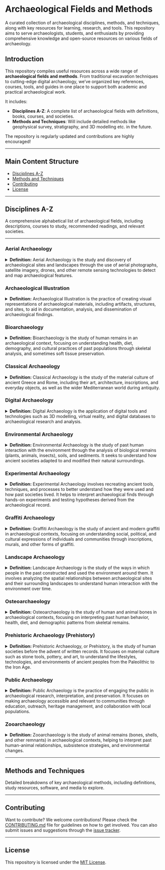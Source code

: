 # Archaeological Fields and Methods

A curated collection of archaeological disciplines, methods, and techniques, along with key resources for learning, research, and tools. This repository aims to serve archaeologists, students, and enthusiasts by providing comprehensive knowledge and open-source resources on various fields of archaeology.


## Introduction

This repository compiles useful resources across a wide range of **archaeological fields and methods**. From traditional excavation techniques to cutting-edge digital archaeology, we’ve organized key references, courses, tools, and guides in one place to support both academic and practical archaeological work.

It includes:

- **Disciplines A-Z**: A complete list of archaeological fields with definitions, books, courses, and societies.
- **Methods and Techniques**: Will include detailed methods like geophysical survey, stratigraphy, and 3D modelling etc. in the future.

The repository is regularly updated and contributions are highly encouraged!

---

## Main Content Structure

- [Disciplines A-Z](#disciplines-a-z)
- [Methods and Techniques](#methods-and-techniques)
- [Contributing](#contributing)
- [License](#license)

---

## Disciplines A-Z

A comprehensive alphabetical list of archaeological fields, including descriptions, courses to study, recommended readings, and relevant societies.

---

### Aerial Archaeology

<details>
<summary><strong>Definition:</strong> Aerial Archaeology is the study and discovery of archaeological sites and landscapes through the use of aerial photographs, satellite imagery, drones, and other remote sensing technologies to detect and map archaeological features.</summary>

#### Courses/Study Programs

- [University of Oxford - MSc in Applied Landscape Archaeology](https://www.ox.ac.uk/admissions/graduate/courses/msc-applied-landscape-archaeology) (Oxford, UK - Europe): A specialized course focused on landscape archaeology, incorporating aerial and satellite-based surveying techniques for archaeological research.
- [Aberystwyth University - MSc in Remote Sensing and GIS](https://courses.aber.ac.uk/postgraduate/gis-remote-sensing-masters/) (Aberystwyth, Wales - Europe): A program focusing on the application of remote sensing and GIS techniques, relevant to archaeology and cultural heritage studies.

#### Research Companies and Institutes

- **[Ludwig Boltzmann Institute for Archaeological Prospection and Virtual Archaeology](http://archpro.lbg.ac.at/)** (Vienna, Austria - Europe): A former leader in developing and applying non-invasive methods, including aerial and geophysical prospection technologies, in archaeology. The insitute was discontinued in March 2024.
- **[Historic England - Airborne and Remote Sensing](https://historicengland.org.uk/research/methods/airborne-remote-sensing/)** (UK): Specializes in aerial photography, LiDAR, and other remote sensing technologies for heritage research and conservation.
- **[Aerial Archaeology Research Group (AARG)](https://aargonline.com/wp/)** (International): A global group dedicated to the study and promotion of aerial archaeology and the interpretation of aerial imagery.

#### Key Books/Articles

- **Air Photo Interpretation for Archaeologists** by David R. Wilson (1982): A comprehensive introduction to aerial photography and its role in archaeological surveys.
- **Seeing Beneath the Soil: Prospecting Methods in Archaeology** by Oliver Anthony Clark (1997): Explores the integration of aerial photography with geophysical methods to detect archaeological sites.
- **Remote Sensing in Archaeology** edited by James Wiseman and Farouk El-Baz (2007): A collection of essays on the application of remote sensing technologies in archaeological exploration.

#### Journals/Journal Series

- **[AARGnews](https://aargonline.com/wp/aarg-news/)**: The bi-annual newsletter of the Aerial Archaeology Research Group, providing updates, research articles, and discussions related to aerial archaeology.
- **[Journal of Archaeological Science](https://www.sciencedirect.com/journal/journal-of-archaeological-science)**: Publishes research on the application of scientific techniques, including remote sensing, in archaeology.
- **[International Journal of Remote Sensing](https://www.tandfonline.com/loi/tres20)**: Features research on remote sensing techniques, including their application to archaeology.

#### Relevant Podcasts/Videos/Newsletters/Blogs

- **[Aerial Archaeology Research Group - YouTube Channel](https://www.youtube.com/@aerialarchaeology)**: Features videos and lectures on aerial archaeology practices and discoveries.
- **[Archaeology Podcast Network](https://www.archaeologypodcastnetwork.com/)**: Offers podcasts discussing various topics in archaeology, including episodes on aerial archaeology.
- **[ArcheoTech Podcast - Integrating Aerial and Underwater Data for Archaeology - Ep 103](https://www.archaeologypodcastnetwork.com/archaeotech/tag/aerial)**: This episode discusses the Chapter 14 in “3D Recording and Interpretation for Maritime Archaeology” in the book “Integrating Aerial and Underwater Data for Archaeology: Digital Maritime Landscapes in 3D” (Springer 2019).
- **[ArchaeoCafe Podcast - Episode 2-16 - Drone Archaeology](https://archaeocafe.kvasirpublishing.com/archaeocafe-podcast-ep-216-okeefe/)**: An interview with Katelyn O'Keefe about the use of drones for doing aerial surveys in archaeology and for looking at landscape change over time.
- **[AARGnews](https://aargonline.com/wp/aarg-news/)**: The official newsletter of the Aerial Archaeology Research Group, providing updates on new discoveries, tools, and techniques.

#### Conferences

- **[Aerial Archaeology Research Group (AARG) Annual Conference](https://aargonline.com/wp/)** (International): A yearly event that brings together professionals and enthusiasts to discuss the latest advances and discoveries in aerial archaeology.
- **[Computer Applications and Quantitative Methods in Archaeology (CAA) Conference](https://www.caaconference.org/)** (International): A conference that regularly covers aerial and remote sensing technologies in archaeology.

#### Societies/Online Groups/Forums

- **[Aerial Archaeology Research Group (AARG)](https://aargonline.com/wp/)** (International): A global society promoting aerial archaeology and its methodologies.
- **[Historic England - Airborne and Remote Sensing](https://historicengland.org.uk/research/methods/airborne-remote-sensing/)** (UK): Provides resources and forums for discussion and research into aerial archaeology and remote sensing.

</details>

### Archaeological Illustration

<details>
<summary><strong>Definition:</strong> Archaeological Illustration is the practice of creating visual representations of archaeological materials, including artifacts, structures, and sites, to aid in documentation, analysis, and dissemination of archaeological findings.</summary>

#### Courses/Study Programs

- [University of Edinburgh - Archaeological Illustration (PGHC11060)](https://www.drps.ed.ac.uk/22-23/dpt/cxpghc11060.htm) (Edinburgh, Scotland - Europe): A course offering practical skills in drawing and digital illustration techniques for archaeological documentation.
- [Columbia University - Sci&Art in Archaeological Illustration (GU4481)](https://anthropology.columbia.edu/content/sciart-archaeological-illustration) (New York, USA - North America): A course exploring the intersections of scientific illustration and archaeology, emphasizing the role of visual representation in archaeological research.

#### Research Companies and Institutes

- **[Mark Hoyle - Archaeological Illustration](https://markhoyle.com/)** (UK): Provides professional archaeological illustration services with over 20 years of experience in the field.
- **[Das Kreativnetzwerk für Visualisierung - Archäologische Illustrationen](https://www.archaeologische-illustrationen.de/)** (Germany): Specializes in detailed reconstructions, 3D animations, explanatory videos, and infographics to convey archaeological concepts to a broad audience.
- **[Oxford Archaeology – Illustration and Graphics](https://www.oxfordarchaeology.com/blog/illustration-and-graphics)** (UK): Provides comprehensive archaeological illustration services, including artifact drawings, site plans, and reconstructions, utilizing both traditional and digital techniques.
- **[Archaëa – Illustration Studio](https://archaëa.com/)** (Italy): An illustration studio based in South Tyrol, focusing on archaeological illustrations across various domains.
- **[Jona Schlegel – Archaeological Illustration and Communication](https://jonaschlegel.com/)** (Austria): Specializes in scientific communication, web design, and illustration, creating engaging content that makes science accessible and inclusive.

#### Key Books/Articles

- **Archaeological Illustration (Cambridge Manuals in Archaeology)** by Lesley Adkins and Roy Adkins (1989): A comprehensive guide covering the history, techniques, and applications of illustration in archaeology.
- **[Approaches to Archaeological Illustration: A Handbook](https://woolmerforest.org.uk/E-Library/A/Approaches%20to%20Archaeological%20Illustration%20%20Handbook.pdf)** by Mélanie Steiner (2005): Provides insights into various methods and challenges in archaeological illustration, serving as a valuable resource for students and professionals.
- **[Archaeological Illustration and Publication](https://www.researchgate.net/publication/343248821_Archaeological_Illustration_and_Publication)** chapter **The Archaeologist's Laboratory** in by E. B. Banning (2020): Discusses the role of illustrations in archaeological publications and the conventions used in artifact depiction.

#### Journals/Journal Series

- **[Advances in Archaeological Practice](https://www.cambridge.org/core/journals/advances-in-archaeological-practice)**: Features articles on innovative methods in archaeology, including the use of artificial intelligence in archaeological illustration.
- **[Journal of Archaeological Science](https://www.sciencedirect.com/journal/journal-of-archaeological-science)**: Publishes research on scientific techniques in archaeology, encompassing studies on illustration and visualization methods.

#### Relevant Podcasts/Videos/Newsletters/Blogs

- **[Illustrating Ancient History - University of Cambridge](https://www.museums.cam.ac.uk/story/illustrating-ancient-history/)**: A blog post discussing the role of illustration in understanding and interpreting ancient history.
- **[Archaeo-Logic: Archaeological Illustration](https://www.archaeologic.org/archaeological-illustration)**: A blog exploring the importance of illustration in the archaeological process, including techniques and tools used by professionals.

#### Conferences

- **[Computer Applications and Quantitative Methods in Archaeology (CAA) Conference](https://www.caaconference.org/)** (International): A conference that regularly includes sessions on archaeological illustration and visualization techniques.


#### Societies/Online Groups/Forums

- 

</details>

### Bioarchaeology

<details>
<summary><strong>Definition:</strong> Bioarchaeology is the study of human remains in an archaeological context, focusing on understanding health, diet, demography, and cultural practices of past populations through skeletal analysis, and sometimes soft tissue preservation.</summary>

**Related discipline**: [Osteoarchaeology](#osteaoarchaeology), which focuses specifically on the study of bones in archaeological contexts.

#### Courses/Study Programs

- [University of York - BSc in Bioarchaeology](https://www.york.ac.uk/study/undergraduate/courses/bsc-bioarchaeology/) (York, UK - Europe): An undergraduate program covering bioarchaeology, osteology, and human biology.
- [Durham University - MSc in Bioarchaeology](https://www.durham.ac.uk/study/courses/bioarchaeology-f4kb09/) (Durham, UK - Europe): Provides interdisciplinary training in human bioarchaeology and palaeodiet.
- [University of Sheffield - MSc in Bioarchaeology](https://www.sheffield.ac.uk/biosciences/research/areas/bioarchaeology) (Sheffield, UK - Europe): A course with a focus on bioarchaeological research.
- [Bournemouth University - MSc in Bioarchaeology](https://www.bournemouth.ac.uk/study/courses/msc-bioarchaeology) (Bournemouth, UK - Europe): Focuses on the study of human remains and environmental contexts in archaeology.
- [University of Aberdeen - MSc in Bioarchaeological Science](https://www.abdn.ac.uk/study/postgraduate-taught/degree-programmes/1220/bioarchaeological-science/) (Aberdeen, UK - Europe): Combines archaeology, human biology, and chemistry for interdisciplinary research.
- [Leiden University - MSc in Bioarchaeology](https://www.universiteitleiden.nl/en/archaeology/archaeological-sciences/bioarchaeology) (Leiden, Netherlands - Europe): This program covers bioarchaeology in-depth, exploring human remains and archaeological sciences.
- [University of Wollongong - Bioarchaeology Research Theme](https://www.uow.edu.au/science-medicine-health/research/centre-for-archaeological-science/research-themes/bioarchaeology/) (Wollongong, Australia - Oceania): Focuses on research into ancient health, diet, and demography.
- [The University of Manchester - Bioarchaeology Research](http://www.ical.manchester.ac.uk/research/bioarchaeology/) (Manchester, UK - Europe): Research-focused bioarchaeology program.
- [Australian National University - Bioarchaeology Specialisation](https://programsandcourses.anu.edu.au/specialisation/bafa-spec) (Canberra, Australia - Oceania): Focus on bioarchaeology and its interdisciplinary applications.
- [Arizona State University - Center for Bioarchaeological Research](https://shesc.asu.edu/centers/bioarchaeological-research) (Arizona, USA - North America): A leading research institution focused on human remains and bioarchaeological methodologies.
- [University of Exeter - MSc in Zooarchaeology](https://www.exeter.ac.uk/study/postgraduate/courses/archaeology/zooarchaeology/) (Exeter, UK - Europe): A course blending bioarchaeology and zooarchaeology.
- [Trent University - Bioarchaeology Program](https://www.trentu.ca/futurestudents/program/archaeology/bioarchaeology) (Ontario, Canada - North America): Offers a focused program on bioarchaeology.

#### Research Companies and Institutes

- **[Max Planck Institute for Evolutionary Anthropology](https://www.eva.mpg.de/)** (Leipzig, Germany - Europe): Leading research on human evolution and bioarchaeology.
- **[Leverhulme Centre for Human Evolutionary Studies (LCHES)](https://www.human-evol.cam.ac.uk/)** (Cambridge, UK - Europe): Focuses on human evolutionary biology, bioarchaeology, and ancient DNA.
- **[Center for Bioarchaeological Research](https://shesc.asu.edu/centers/bioarchaeological-research)** (Arizona State University, USA - North America): A center dedicated to bioarchaeological studies in human remains and culture.

#### Key Books/Articles

- **Human Remains in Archaeology** by Charlotte Roberts: A detailed introduction to bioarchaeology and the analysis of human remains.
- **The Bioarchaeology of Metabolic Bone Disease** by Megan Brickley: Provides insights into metabolic diseases and their effect on bones in archaeological contexts.
- **Bioarchaeology: Interpreting Behavior from the Human Skeleton** by Clark Spencer Larsen: A foundational text in bioarchaeology linking human behavior and skeletal remains.
- **Bioarchaeology Overview** from [ScienceDirect](https://www.sciencedirect.com/topics/earth-and-planetary-sciences/bioarchaeology): An excellent introduction to the field of bioarchaeology.

#### Journals/Journal Series

- **[Bioarchaeology International](https://journals.upress.ufl.edu/bioarchaeology)**: A peer-reviewed journal focusing on bioarchaeological research.
- **[Journal of Bioarchaeological Research](https://mattioli1885journals.com/index.php/JBR)**: Covers a range of bioarchaeological research globally.
- **[Bioarchaeology International](https://journals.upress.ufl.edu/bioarchaeology)**: Provides cutting-edge research and studies in bioarchaeology.

#### Relevant Podcasts/Videos/Newsletters/Blogs

- **[That Anthro Podcast - Bioarchaeology episode on Spotify]([https://www.thatanthropodcast.com/](https://podcasters.spotify.com/pod/show/gabby-campbell1/episodes/Bioarchaeology-Addressing-the-Past-episode-1-of-3-e2fcuu8))**: Discusses bioarchaeology in relation to ancient diet and human remains.
- **[PLOS Biologue](https://blogs.plos.org/biologue/)**: Features news, articles, and breakthroughs in bioarchaeological research.
- **[Forbes Article: "You're a Bioarchaeologist? What Is That?"](https://www.forbes.com/sites/kristinakillgrove/2015/05/01/youre-a-bioarchaeologist-what-is-that/)**: Discusses the field of bioarchaeology and its significance.

#### Conferences

- **[British Association for Biological Anthropology and Osteoarchaeology (BABAO) Annual Conference](https://www.babao.org.uk/)** (UK & International): A yearly conference focusing on biological anthropology and osteoarchaeology.
- **[American Association of Physical Anthropologists (AAPA) Annual Meeting](https://physanth.org/)** (USA & International): Covers a range of bioarchaeological and biological anthropology topics.

#### Societies/Online Groups/Forums

- **[British Association for Biological Anthropology and Osteoarchaeology (BABAO)](https://www.babao.org.uk/)** (UK): The primary organisation for bioarchaeologists in the UK.
- **[American Association of Biological Anthropologists (AAPA)](https://bioanth.org/)** (USA): A global organisation promoting biological and bioarchaeological research.
- **[Facebook: Bioarchaeology Network](https://www.facebook.com/groups/bioarchaeology/)**: A group for students and researchers to share news, findings, and discuss bioarchaeology.
- **[Reddit: r/Bioarchaeology](https://www.reddit.com/r/bioarchaeology/)**: A community discussing bioarchaeological research and topics.
</details>

### Classical Archaeology

<details>
<summary><strong>Definition:</strong> Classical Archaeology is the study of the material culture of ancient Greece and Rome, including their art, architecture, inscriptions, and everyday objects, as well as the wider Mediterranean world during antiquity.</summary>

**Related disciplines**: [Art History](#art-history), which studies ancient Greek and Roman art and architecture; [Epigraphy](#epigraphy), which focuses on ancient inscriptions and texts.

#### Courses/Study Programs

- [University of Oxford - MSt/MPhil in Classical Archaeology](https://www.ox.ac.uk/admissions/graduate/courses/mst-classical-archaeology) (Oxford, UK - Europe): Offers specialized training in the material culture of the ancient Greek and Roman world.
- [University of Vienna - BA in Classical Archaeology](https://studieren.univie.ac.at/en/degree-programmes/bachelor-programmes/classical-archaeology/) (Vienna, Austria - Europe): Provides foundational knowledge in the study of the material culture of the Mediterranean region in antiquity.
- [Heidelberg University - MA in Classical Archaeology](https://www.uni-heidelberg.de/en/study/all-subjects/classical-archaeology/classical-archaeology-master) (Heidelberg, Germany - Europe): Offers comprehensive training in archaeological methods and material culture of ancient civilizations.
- [Uppsala University - Master's Programme in Classical Archaeology and Ancient History](https://www.uu.se/en/study/programme/masters-programme-classical-archaeology-and-ancient-history) (Uppsala, Sweden - Europe): Provides a broad education in the history, archaeology, art, religion, and philosophy of the ancient world.
- [Freie Universität Berlin - MA in Classical Archaeology](https://www.fu-berlin.de/en/studium/studienangebot/master/klass_archaeologie/index.html) (Berlin, Germany - Europe): Focuses on sites, artwork, and objects from Greek and Roman cultures, emphasizing academic working methods and analytical skills.
- [University of Tübingen - BA in Classical Archaeology](https://uni-tuebingen.de/studium/studienangebot/verzeichnis-der-studiengaenge/detail/course/klassische-archaeologie-bachelor/) (Tübingen, Germany - Europe): Offers an overview of Greek and Roman archaeology, including practical skills in excavation and analysis.
- [University of Cambridge - MPhil in Archaeology (Classical Archaeology)](https://www.arch.cam.ac.uk/study/prospective-graduates/mphil-archaeology) (Cambridge, UK - Europe): Provides students with a deeper understanding of the archaeology and material culture of the ancient world.
- [University of Cologne - MA in Classical Archaeology](https://archaeologie.phil-fak.uni-koeln.de/en/studium/master/ma-klassische-archaeologie) (Cologne, Germany - Europe): Focuses on archaeological research and the material culture of the Mediterranean region from the Bronze Age to Late Antiquity.
- [Ludwig Maximilian University of Munich (LMU) - BA in Classical Archaeology](https://www.en.uni-muenchen.de/students/degree/bachelor/classical_arch/index.html) (Munich, Germany - Europe): Offers foundational courses in the archaeology of the classical world, with opportunities for hands-on fieldwork.

#### Research Companies and Institutes

- **[British School at Athens](https://www.bsa.ac.uk/)** (Athens, Greece - Europe): Conducts research and fieldwork focused on classical sites in Greece.
- **[American School of Classical Studies at Athens (ASCSA)](https://www.ascsa.edu.gr/)** (Athens, Greece - Europe): A leading institute for research and excavation in Greek classical archaeology.
- **[German Archaeological Institute (DAI) - Athens and Rome Departments](https://www.dainst.org/)** (Athens, Greece & Rome, Italy - Europe): Focuses on excavation and research on key classical sites in the Mediterranean region.

#### Key Books/Articles

- **The Archaeology of Greece** by William R. Biers: A comprehensive introduction to the archaeology of ancient Greece, covering major sites and discoveries.
- **Roman Art and Archaeology** by Mark D. Fullerton: A detailed exploration of Roman art, architecture, and material culture.
- **Classical Archaeology** edited by Susan E. Alcock and Robin Osborne: A collection of essays discussing key themes and approaches in the study of Greek and Roman archaeology.

#### Journals/Journal Series

- **[American Journal of Archaeology](https://www.ajaonline.org/)**: One of the leading journals in classical archaeology, publishing research on the material culture of the ancient Mediterranean.
- **[Journal of Roman Archaeology](https://journalofromanarchaeology.com/)**: Publishes research on Roman archaeology, including architecture, inscriptions, and urbanism.
- **[Hesperia](https://www.ascsa.edu.gr/publications/hesperia)**: The journal of the American School of Classical Studies at Athens, focusing on classical archaeology and related fields.

#### Relevant Podcasts/Videos/Newsletters/Blogs

- 

#### Conferences

- **[Archaeological Institute of America (AIA) Annual Meeting](https://www.archaeological.org/programs/professionals/annual-meeting/)** (USA & International): Includes sessions on classical archaeology and the latest discoveries from the ancient Mediterranean.
- **[European Association of Archaeologists (EAA) Annual Meeting](https://www.e-a-a.org/)** (International): Features sessions on Mediterranean archaeology, including classical Greek and Roman studies.

#### Societies/Online Groups/Forums

- **[The Classical Association](https://classicalassociation.org/conference/)** (UK & International): A society promoting the study of ancient Greece and Rome, including classical archaeology.
- **[American Society of Classical Studies (ASCS)](https://www.ascsa.edu.gr/)** (USA & Greece): An organization that promotes the study and research of classical Greek and Roman archaeology.

</details>

### Digital Archaeology
<details>
<summary><strong>Definition:</strong> Digital Archaeology is the application of digital tools and technologies such as 3D modelling, virtual reality, and digital databases to archaeological research and analysis.</summary>

#### Courses/Study Programs

- [Leiden University - MSc in Digital Archaeology](https://www.universiteitleiden.nl/en/archaeology/archaeological-sciences/digital-archaeology) (Leiden, Netherlands - Europe): A master’s program focusing on the use of digital tools in archaeological research and heritage.
- [University College London (UCL) - MSc in Digital Humanities and Archaeology](https://www.ucl.ac.uk/prospective-students/graduate/taught-degrees/digital-humanities-msc) (London, UK - Europe): A program that blends archaeology with digital humanities to study and manage cultural heritage digitally.
- [University of York - MSc in Archaeological Information Systems](https://www.york.ac.uk/archaeology/postgraduate-study/taught-postgrads/msc-digital-heritage/) (York, UK - Europe): Focuses on managing and processing archaeological data with digital tools.
- [University of Leicester - MSc in Archaeological Geomatics](https://le.ac.uk/courses/archaeological-geography-and-gis-msc) (Leicester, UK - Europe): Combines archaeology with geomatics and GIS technology to study archaeological landscapes.

#### Research Companies and Institutes

- **[Ludwig Boltzmann Institute for Archaeological Prospection and Virtual Archaeology](http://archpro.lbg.ac.at/)** (Vienna, Austria - Europe): Specializes in digital archaeological prospection and virtual reconstruction techniques. The insitute was discontinued in March 2024.
- **[Centre for Digital Heritage](https://www.york.ac.uk/digital-heritage/)** (York, UK - Europe): Focuses on the use of digital methods to document and analyze archaeological sites and cultural heritage.
- **[CyArk](https://www.cyark.org/)** (International): A non-profit organization that digitally preserves archaeological and cultural heritage sites using 3D modelling and laser scanning.

#### Key Books/Articles

- **Virtual Archaeology** by Maurizio Forte: A foundational text discussing the role of digital tools in reconstructing and interpreting archaeological sites.
- **3D Digital Archaeology** by Nicoló Dell’Unto: Focuses on the use of 3D tools for documenting and analyzing archaeological contexts.
- **Digital Archaeology: Bridging Method and Theory** edited by Thomas L. Evans and Patrick Daly: A collection of essays exploring how digital technologies can transform archaeological methodologies and theories.

#### Journals/Journal Series

- **[Journal of Computer Applications in Archaeology](https://journal.caa-international.org/)**: A peer-reviewed journal dedicated to publishing research on computer applications in archaeology.
- **[Digital Applications in Archaeology and Cultural Heritage](https://www.journals.elsevier.com/digital-applications-in-archaeology-and-cultural-heritage)**: Covers topics related to digital technologies and their use in the cultural heritage sector.
- **[Journal of Archaeological Prospection](https://onlinelibrary.wiley.com/journal/10990763)**: Focuses on the application of digital prospection technologies in archaeology, including remote sensing, 3D scanning, and GIS.

#### Relevant Podcasts/Videos/Newsletters/Blogs

- **[Podcast: Digital History & Digital Archaeology with Shawn Graham](https://open.spotify.com/show/5SqRibg3ZzOQIjwy3h4KLv)**: A series of background information on Shawn Grahams course work.
- **[ArchaeoTech Podcast: Ep 165 - Why Digital Archaeology? A Case Study](https://podcasts.apple.com/mk/podcast/why-digital-archaeology-a-case-study-ep-165/id946807608?i=1000538552378)**: An episode on digital technologies to augment traditional field archaeology.
- **[YouTube: CyArk](https://www.youtube.com/user/CyArk)**: Features videos showcasing digital preservation projects and 3D reconstructions of heritage sites.
- **[Introspective Digital Archaeology Blog]([https://journal.caa-international.org/](https://introspectivedigitalarchaeology.com/))**: Provides articles on understanding the computational turn in archaeology.

#### Conferences

- **[Computer Applications and Quantitative Methods in Archaeology (CAA) Annual Conference](https://www.caaconference.org/)** (International): A yearly conference focusing on the application of digital tools and computational methods in archaeology.
- **Digital Heritage International Congress** (International): A global conference that brings together professionals from the digital heritage field, including digital archaeology experts.
- **[European Association of Archaeologists (EAA) Annual Meeting](https://www.e-a-a.org/)** (International): Includes sessions on digital archaeology and the latest technological innovations.

#### Societies/Online Groups/Forums

- **[Computer Applications and Quantitative Methods in Archaeology (CAA)](https://www.caaconference.org/)** (International): An international organization promoting the use of digital technologies in archaeology.
- **[CyArk - Digital Preservation Forum](https://www.cyark.org/)** (International): A community dedicated to the digital preservation of archaeological sites and cultural heritage through 3D documentation.

</details>

### Environmental Archaeology

<details>
<summary><strong>Definition:</strong> Environmental Archaeology is the study of past human interaction with the environment through the analysis of biological remains (plants, animals, insects), soils, and sediments. It seeks to understand how ancient societies adapted to and modified their natural surroundings.</summary>

**Related disciplines**: [Palaeoecology](https://www.nature.com/subjects/palaeoecology#:~:text=Palaeoecology%20is%20the%20study%20of,between%20species%20and%20their%20environment.), which studies ancient ecosystems and climate change through environmental proxies.

#### Courses/Study Programs

- [University of York - MSc in Environmental Archaeology](https://www.york.ac.uk/study/postgraduate-taught/courses/msc-environmental-archaeology/) (York, UK - Europe): A master’s program focusing on the study of environmental data, including plant and animal remains, in archaeological contexts.
- [University College London (UCL) - MSc in Environmental Archaeology](https://www.ucl.ac.uk/prospective-students/graduate/taught-degrees/environmental-archaeology-msc) (London, UK - Europe): Offers an interdisciplinary approach to studying the relationship between humans and their environments.
- [Durham University - MSc in Environmental Archaeology](https://www.dur.ac.uk/archaeology/postgraduate/environmental/) (Durham, UK - Europe): Offers a program that integrates environmental data into broader archaeological interpretations.
- [Australian Naional University - Specialisation: Environmental Archaeology and Climate Change](https://programsandcourses.anu.edu.au/specialisation/eacc-spec)
- [Umea University - MSc in Environmental Archaeology](https://www.umu.se/en/education/master/masters-programme-in-environmental-archaeology/) 


#### Research Companies and Institutes

- **[The York Environmental Archaeology Unit](https://archaeologydataservice.ac.uk/archives/view/EAU/)** (York, UK - Europe): A leading research institute dedicated to the study of environmental archaeology.

#### Key Books/Articles

- **Environmental Archaeology: Principles and Practice** by Dena F. Dincauze (2000): A foundational text that covers the principles and methods of environmental archaeology.
- **Land and Archaeology: Histories of Human Environment in the British Isles** by John G. Evans (1999): Examines how environmental data can inform our understanding of past human societies and their landscapes in the British Isles.
- **[The Archaeology of Human-Environment Interactions: Strategies for Investigating Anthropogenic Landscapes, Dynamic Environments, and Climate Change in the Human Past](https://www.routledge.com/The-Archaeology-of-Human-Environment-Interactions-Strategies-for-Investigating-Anthropogenic-Landscapes-Dynamic-Environments-and-Climate-Cha/Contreras/p/book/9780367872687)** by Daniel Contreras (2017): Discusses the relationship between humans and the environment, with case studies from across the world.

#### Journals/Journal Series

- **[Environmental Archaeology: The Journal of Human Palaeoecology](https://www.tandfonline.com/loi/yenv20)**: A peer-reviewed journal focusing on human-environment interactions in the past.
- **[Quaternary International](https://www.journals.elsevier.com/quaternary-international)**: Publishes research on environmental and archaeological studies from the Quaternary period.
- **[Journal of Archaeological Science](https://www.journals.elsevier.com/journal-of-archaeological-science)**: Frequently includes studies on environmental archaeology and its related fields.

#### Relevant Podcasts/Videos/Newsletters/Blogs

- **[Podcast: Association for Environmental Archaeology](https://soundcloud.com/envarch)**: Features interviews and discussions on environmental archaeology topics from Dung Beaatle to Broiler Chicken.
- **[That Anthro Podcast - Episode:Zooarchaeology and Environmental Archaeology with Dr. Sarah McClure](https://podcasters.spotify.com/pod/show/gabby-campbell1/episodes/Zooarchaeology-and-Environmental-Archaeology-with-Dr--Sarah-McClure-elm47d)**: Features Dr. Sarah McClure as a guest on ThatAnthroPodcast
- **[Blog: The Environmental Archaeology Blog](https://www.environmentalarchaeology.org/)**: Features articles and discussions on the latest trends and discoveries in environmental archaeology.

#### Conferences

- **[Association for Environmental Archaeology (AEA) Annual Conference](https://www.envarch.net/)** (International): A yearly event that gathers environmental archaeologists to discuss the latest research and developments in the field.
- **[European Association of Archaeologists (EAA) Annual Meeting](https://www.e-a-a.org/)** (International): Includes sessions on environmental archaeology and its applications in understanding ancient societies.
- **[Society for American Archaeology (SAA) Annual Meeting](https://www.saa.org/annual-meeting)** (USA & International): Features discussions on environmental archaeology and human-environment interactions.

#### Societies/Online Groups/Forums

- **[Association for Environmental Archaeology (AEA)](https://www.envarch.net/)** (International): A global society dedicated to promoting the study of environmental archaeology.

</details>

### Experimental Archaeology

<details>
<summary><strong>Definition:</strong> Experimental Archaeology involves recreating ancient tools, techniques, and processes to better understand how they were used and how past societies lived. It helps to interpret archaeological finds through hands-on experiments and testing hypotheses derived from the archaeological record.</summary>

**Related disciplines**: [Ethnoarchaeology](#ethnoarchaeology), which studies living cultures to draw parallels with archaeological data; [Prehistoric Archaeology](#prehistoric-archaeology), which often involves reconstructing ancient technologies and subsistence strategies.

#### Courses/Study Programs

- [University of York - MA Material Culture and Experimental Archaeology](https://www.york.ac.uk/study/postgraduate-taught/courses/ma-material-culture-experimental-archaeology/) (York, UK - Europe): Offers a comprehensive program focusing on recreating ancient tools and technologies.
- [University of Exeter - MSc Experimental Archaeology](https://www.exeter.ac.uk/study/postgraduate/courses/archaeology/experimentma/) (Exeter, UK - Europe): Offers a comprehensive program focusing on recreating ancient tools and technologies.
- [University College Dublin - MSc in Experimental Archaeology & Material Culture](https://hub.ucd.ie/usis/!W_HU_MENU.P_PUBLISH?p_tag=COURSE&MAJR=W349) (Dublin, Ireland): The MSc in Experimental Archaeology and Material Culture will provide a comprehensive course of university learning and experience in experimental archaeology and material culture analysis. 


#### Research Companies and Institutes

- **[EXARC](https://exarc.net/)** (International): A global organization promoting experimental archaeology and open-air museums.
- **[Butser Ancient Farm](https://www.butserancientfarm.co.uk/)** (Hampshire, UK - Europe): Conducts experiments in reconstructing Iron Age and Roman-era buildings and technologies with an open museum.
- **[UCD Schhool of Archaeology - UCD Centre for Experimental Archaeology and Material Culture](https://www.ucd.ie/archaeology/ceamc/)** (Dublin, Ireland): This centre is one of the only specifically designed and dedicated, on-campus university facilities in the world for experimental archaeology and material culture studies.

#### Key Books/Articles

- **[Experimental Archaeology: Making, Understanding, Story-telling](https://www.archaeopress.com/Archaeopress/DMS/68B05C564BD049E295A753BD734B2338/9781789693195-sample.pdf)** by Penny Cunningham (2008): Focuses on how experimental archaeology contributes to our understanding of ancient societies through practical recreation.
- **Reconstructing Ancient Linen Body Armor: Unraveling the Linothorax Mystery** by Alicia Aldrete, Scott M. Bartell, Gregory S. Aldrete (2013): An experimental approach to recreating ancient Greek body armor.

#### Journals/Journal Series

- **[EXARC Journal](https://exarc.net/journal)**: A peer-reviewed journal focusing on experimental archaeology, open-air museums, and the reconstruction of ancient technologies.
- **[Journal of Archaeological Method and Theory](https://www.springer.com/journal/10816)**: Publishes experimental studies that test archaeological hypotheses and reconstruct ancient techniques.
- **[Antiquity](https://www.cambridge.org/core/journals/antiquity)**: Regularly features articles on experimental archaeology, including field experiments and technology reconstructions.

#### Relevant Podcasts/Videos/Newsletters/Blogs

- **[Podcast: The EXARC Show](https://exarc.net/podcast)**: Episodes feature content from many of EXARC’s endeavours, the question-and-answer sessions from digital conferences, as well as one-off activities and workshops on current issues.
- **[Podcast Episode on Seven Ages Audio: Art of the Anicent Hunt](https://sevenages.org/podcasts/seven-ages-audio-journal-episode-34-art-of-the-ancient-hunter/)**: This episode of the Seven Ages Audio Journal interviews Ryan Gill, an expert in the recreation of primitive weapons and archaeological consultant in ancient hunting methods and tools.
- **[ArchProNet Episode 188: Experimental Archaeology](https://www.archaeologypodcastnetwork.com/archaeology/188)**
- **[YouTube: Experimental Archaeology Explained](https://www.youtube.com/)**: A video series covering experiments in tool-making, construction, and ancient technology.
- **[EXARC Blog](https://exarc.net/blog)**: Features updates on experimental archaeology projects, research findings, and practical experiments.

#### Conferences

- **[EXARC International Experimental Archaeology Conference](https://exarc.net/meetings/exarc)** (International): A biennial conference focused on experimental archaeology, bringing together researchers and practitioners to share their findings.
- **[Society for American Archaeology (SAA) Annual Meeting](https://www.saa.org/annual-meeting)** (USA & International): Regularly includes sessions on experimental archaeology and the recreation of ancient technologies.
- **[European Association of Archaeologists (EAA) Annual Meeting](https://www.e-a-a.org/)** (International): Features experimental archaeology as a major theme, with presentations and demonstrations.

#### Societies/Online Groups/Forums

- **[EXARC](https://exarc.net/)** (International): A global network of experimental archaeologists and open-air museums, promoting collaboration and research in experimental archaeology.
- **[Facebook: Experimental Archaeology Group](https://www.facebook.com/groups/experimentalarchaeology/)**: A private online community where researchers and enthusiasts share experimental archaeology projects and results.
- **[Facebook: Experimental archaeology Group]([Experimental archaeology](https://www.facebook.com/groups/experimental.arch/)**: A public online community.
- **[Facebook: UCD Experimental Group](https://www.facebook.com/groups/UCDExperimentalArchaeology/)**: UCD specific experimental archaeology group.
- **[Reddit: r/exarcchaeology](https://www.reddit.com/r/exarcchaeology/)**: A forum for discussing experimental archaeology, sharing experiments, and learning about ancient technologies.

</details>

### Graffiti Archaeology

<details>
<summary><strong>Definition:</strong> Graffiti Archaeology is the study of ancient and modern graffiti in archaeological contexts, focusing on understanding social, political, and cultural expressions of individuals and communities through inscriptions, murals, and other forms of graffiti.</summary>

**Related disciplines**: [Epigraphy](#epigraphy), which focuses on the study of inscriptions in ancient languages; [Art History](#art-history), which includes the analysis of visual art forms, including graffiti.

#### Courses/Study Programs

- **[The Archaeology of Graffiti](https://www.course-bookings.lifelong.ed.ac.uk/courses/AC/archaeology/AC100/the-archaeology-of-graffiti/)** (University of Edinburgh, UK): This course offers an interactive overview of public and private markings from prehistory to the present day, including a guided walk around Edinburgh to explore historic and contemporary graffiti. 

- **[Exploring Graffiti: Combining Landscape Archaeology and Data Science](https://anthropology.washington.edu/courses/2024/autumn/archy/235/ab)** (University of Washington, USA): This course examines Seattle's graffiti through the lenses of archaeology and data science, teaching students to collect, analyze, and interpret graffiti data. 

- **[MA Contemporary Art and Archaeology](https://www.uhi.ac.uk/en/courses/ma-contemporary-art-and-archaeology/)** (University of the Highlands and Islands, UK): This master's program uniquely links contemporary art practice with archaeological study, encouraging interdisciplinary approaches to creative practice and research. 

#### Research Companies and Institutes

- **[project INDIGO](http://projectindigo.eu/)** (Vienna, Austria - Europe): Involved in the documentation and interpretation of contemporary graffiti at the Donaukanal in Vienna, Austria.

- **[Graffiti Research Lab](http://graffitiresearchlab.com/)** (International): Focuses on the study and preservation of contemporary and historical graffiti using digital tools.

#### Key Books/Articles

- **[Wild Signs: Graffiti in Archaeology and History](https://www.barpublishing.com/wild-signs-graffiti-in-archaeology-and-history.html)** edited by Jeff Oliver and Tim Neal: This volume explores the role of graffiti in various historical and archaeological contexts, offering insights into its significance across different cultures and time periods. 

- **[Graffiti Archaeology](https://link.springer.com/referenceworkentry/10.1007/978-1-4419-0465-2_551)** by Jordan Ralph: This reference work entry discusses the importance of graffiti as material evidence in archaeology, tracing its tradition from ancient Greece and Rome to contemporary societies. 

#### Journals/Journal Series

- **[Journal of Social Archaeology](https://journals.sagepub.com/home/jsa)**: Publishes articles that explore the intersection of archaeology, graffiti, and social expressions in both ancient and modern contexts.

- **[International Journal of Historical Archaeology](https://www.springer.com/journal/10761)**: Features research on the role of graffiti in historical archaeology.

- **[Journal of Archaeological Method and Theory](https://www.springer.com/journal/10816)**: Regularly includes research on graffiti as part of archaeological interpretation and material culture studies.

#### Relevant Podcasts/Videos/Newsletters/Blogs

- **[Writing on the Wall](https://archive.archaeology.org/0707/etc/graffiti.html)**: An article from Archaeology Magazine discussing the Graffiti Archaeology Project and its approach to documenting the evolution of graffiti over time. 

- **[Graffiti Archaeologists!](https://dougsarchaeology.wordpress.com/2015/10/28/graffiti-archaeologists/)**: A blog post by Doug's Archaeology featuring videos from a conference session on graffiti archaeology, discussing contemporary and historical graffiti studies. 

- **[Graffiti Archaeology](https://www.youtube.com/watch?v=Ntuu0Vk7zDk)**: A video exploring the Graffiti Archaeology Project, which documents the evolution of graffiti art over time through photographs.

#### Conferences

- **[European Association of Archaeologists (EAA) Annual Meeting](https://www.e-a-a.org/EAA2025)**: The EAA often includes sessions on graffiti archaeology, providing a platform for scholars to discuss recent research and developments in the field.

#### Societies/Online Groups/Forums

- **[Society for Historical Archaeology (SHA) Graffiti Interest Group](https://sha.org/)**: A group within the SHA dedicated to the study and preservation of historical graffiti, facilitating discussions and collaborations among researchers.

</details>

### Landscape Archaeology

<details>
<summary><strong>Definition:</strong> Landscape Archaeology is the study of the ways in which people in the past constructed and used the environment around them. It involves analyzing the spatial relationships between archaeological sites and their surrounding landscapes to understand human interaction with the environment over time.</summary>

**Related disciplines**: [Geoarchaeology](#geoarchaeology), which focuses on the geological aspects of archaeological sites; [Environmental Archaeology](#environmental-archaeology), which studies past human interaction with the environment through biological remains.

#### Courses/Study Programs

- [University of Oxford - MSc in Applied Landscape Archaeology](https://www.ox.ac.uk/admissions/graduate/courses/msc-applied-landscape-archaeology) (Oxford, UK - Europe): A part-time program focusing on the theories and methods of landscape archaeology, emphasizing practical fieldwork and research.
- [Freie Universität Berlin - MA in Applied Landscape and Field Archaeology](https://www.fu-berlin.de/en/studium/studienangebot/master/angewandte-landschafts-und-feldarchaeologie/index.html) (Berlin, Germany - Europe): A master's program that teaches modern methods and concepts of both landscape and field archaeology, with a focus on the dynamic development of natural and cultural landscapes.
- [Umeå University - Master's Programme in Landscape Archaeology / Environmental Archaeology](https://www.umu.se/en/education/master/masters-programme-in-landscape-archaeology--environmental-archaeology/) (Umeå, Sweden - Europe): Offers specialization in Landscape or Environmental Archaeology, focusing on interpreting ancient landscapes and environments through various methods.

#### Research Companies and Institutes

- **[Ludwig Boltzmann Institute for Archaeological Prospection and Virtual Archaeology](https://archpro.lbg.ac.at/)** (Vienna, Austria - Europe): Former dedicated to developing new techniques and methodological concepts for landscape archaeology and the digital preservation of cultural heritage. The insitute was discontinued in March 2024.
- **[Landscape Archaeology Research Group (GIAP) - Catalan Institute of Classical Archaeology](https://giap.icac.cat/)** (Tarragona, Spain - Europe): Focuses on unraveling the past through the study of human footprints on the landscape, employing various interdisciplinary methods.
- **[International Association of Landscape Archaeology (IALA)](https://iala-lac.org/)** (International): Aims to promote interdisciplinary research in landscape archaeology, providing a platform for archaeologists and researchers from related disciplines.

#### Key Books/Articles

- **Landscape – Place – People: the values of spatial terminology in heritage and beyond: Discovery, Innovation and Science in the Historic Environment** by Jonathan Last (2020): The document offers a discussion of relevant terms used to describe and explain selected spatial concepts and phenomena relevant to the historic environment.
- **Landscape Archaeology: Reading and Interpreting the American Historical Landscape** by Rebecca Yamin and Karen Bescherer Metheny (1996): Provides insights into interpreting historical landscapes through archaeological methods.

#### Journals/Journal Series

- **[Antiquity](https://www.cambridge.org/core/journals/antiquity)**: An international journal of archaeology that frequently includes articles on landscape archaeology.

#### Relevant Podcasts/Videos/Newsletters/Blogs

- 

#### Conferences

- **[International Conference on Landscape Archaeology (ICLA)](https://www.iala-lac.org/conferences/)** (International): A biennial conference organized by the International Association of Landscape Archaeology, bringing together researchers to discuss the latest findings and methodologies.
- **[European Association of Archaeologists (EAA) Annual Meeting](https://www.e-a-a.org/)** (International): Includes sessions dedicated to landscape archaeology, providing a platform for presenting research and networking.
- **[Computer Applications and Quantitative Methods in Archaeology (CAA) Annual Conference](https://www.caaconference.org/)** (International): Focuses on digital approaches in archaeology, including landscape analysis and GIS applications.

#### Societies/Online Groups/Forums

- **[International Association of Landscape Archaeology (IALA)](https://iala-lac.org/)** (International): Promotes interdisciplinary research and provides a platform for collaboration among landscape archaeologists.
- **[Landscape Archaeology and Architecture (LAA) - Berliner Antike-Kolleg](https://www.berliner-antike-kolleg.org/bergsas/programme/laa/index.html)**: Supports research and dialogue in the field of landscape archaeology, emphasizing the relationship between architecture and landscape.
</details>

### Osteoarchaeology

<details>
<summary><strong>Definition:</strong> Osteoarchaeology is the study of human and animal bones in archaeological contexts, focusing on interpreting past human behavior, health, diet, and demographic patterns from skeletal remains.</summary>


**Related discipline**: [Bioarchaeology](#bioarchaeology), which includes a broader study of human remains, incorporating soft tissue analysis and environmental context.

#### Courses/Study Programs

- [University of Sheffield - MSc in Osteoarchaeology](https://www.sheffield.ac.uk/archaeology/postgraduate/masters/osteoarchaeology) (Sheffield, UK - Europe): Focuses on the study of human and animal skeletal remains in archaeological contexts.
- [University of Southampton - MSc in Osteoarchaeology](https://www.southampton.ac.uk/courses/archaeology-osteoarchaeology-masters-msc) (Southampton, UK - Europe): Combines osteoarchaeology with funerary archaeology, exploring human remains and burial practices.
- [University of Exeter - MSc in Bioarchaeology (with Osteoarchaeology Specialisation)](https://www.exeter.ac.uk/study/postgraduate/courses/archaeology/msc-bioarchaeology/) (Exeter, UK - Europe): Offers a pathway focusing specifically on osteoarchaeological analysis.
- [Durham University - MSc in Human Bioarchaeology](https://www.dur.ac.uk/archaeology/postgraduate/taughtdegrees/msc_bioarch/) (Durham, UK - Europe): Provides a comprehensive understanding of osteoarchaeology within a bioarchaeological framework.
- [University of Leiden - MSc in Osteoarchaeology](https://www.universiteitleiden.nl/en/education/study-programmes/master/archaeology/osteology-and-funerary-archaeology) (Leiden, Netherlands - Europe): Focuses on the study of human skeletal remains and funerary contexts.
  
#### Research Companies and Institutes

- **[Max Planck Institute for the Science of Human History](https://www.shh.mpg.de/)** (Jena, Germany - Europe): Leading research in osteoarchaeology and human evolutionary studies.
- **[BioArCh Research Centre](https://www.york.ac.uk/archaeology/research/research-centres/bioarch/)** (University of York, UK - Europe): Focuses on bioarchaeological research, including osteoarchaeology.
- **[University of Cambridge - Department of Archaeology - Biological Anthropology](https://www.arch.cam.ac.uk/about-us/biological-anthropology)** (Cambridge, UK - Europe): Engages in bioarchaeological and osteoarchaeological research, specializing in human and animal bones.

#### Key Books/Articles

- **Human Osteology** by Tim D. White, Michael T. Black and Pieter A. Folkens (2011): A core text providing comprehensive methods for the study of human skeletal remains.
- **[The Archaeology of Human Bones](https://www.routledge.com/The-Archaeology-of-Human-Bones/Mays/p/book/9781138045675)** by Simon Mays (2021): Offers insights into osteoarchaeological methods, focusing on the interpretation of human skeletal remains.
- **[Osteoarchaeology: A Guide to the Macroscopic Study of Human Skeletal Remains](https://www.sciencedirect.com/book/9780128040218/osteoarchaeology)** by Efthymia Nikita (2017): A detailed guide to osteoarchaeological practices and analyses.

#### Journals/Journal Series

- **[International Journal of Osteoarchaeology](https://onlinelibrary.wiley.com/journal/10991212)**: A peer-reviewed journal covering research on human and animal skeletal remains in archaeology.
- **[Bioarchaeology International]([https://bioarchaeologyjournal.org/](https://journals.upress.ufl.edu/bioarchaeology/index))**: Publishes osteoarchaeological studies within the broader field of bioarchaeology.
- **[Journal of Archaeological Science](https://www.journals.elsevier.com/journal-of-archaeological-science)**: Frequently includes osteoarchaeological research.

#### Relevant Podcasts/Videos/Newsletters/Blogs

- **[YouTube: Osteoarchaeology: Human stories from the bones]([https://www.youtube.com/](https://www.youtube.com/watch?v=6mt-_6bOQSU))**: An nterview with Becky Gowland on osteoarchaeology, covering excavation, analysis, and interpretation of skeletal remains.

#### Conferences

- **[British Association for Biological Anthropology and Osteoarchaeology (BABAO) Annual Conference](https://www.babao.org.uk/)** (UK & International): A yearly conference bringing together osteoarchaeologists and bioarchaeologists.
- **[American Association of Physical Anthropologists (AAPA) Annual Meeting](https://physanth.org/)** (USA & International): A conference that includes osteoarchaeological research and discussions on skeletal remains.
- **[European Association of Archaeologists (EAA) Annual Meeting](https://www.e-a-a.org/)** (International): Regular sessions on osteoarchaeology and related bioarchaeological fields.

#### Societies/Online Groups/Forums

- **[British Association for Biological Anthropology and Osteoarchaeology (BABAO)](https://www.babao.org.uk/)** (UK): A society promoting osteoarchaeology and bioarchaeology research.
- **[American Association of Physical Anthropologists (AAPA)](https://physanth.org/)** (USA): Focuses on osteoarchaeology within the larger field of physical anthropology.

</details>

### Prehistoric Archaeology (Prehistory)

<details>
<summary><strong>Definition:</strong> Prehistoric Archaeology, or Prehistory, is the study of human societies before the advent of written records. It focuses on material culture such as stone tools, pottery, and art, to understand the lifestyles, technologies, and environments of ancient peoples from the Paleolithic to the Iron Age.</summary>

**Related disciplines**: [Palaeolithic Archaeology](#palaeolithic-archaeology), which specifically focuses on the earliest periods of human history, and [Environmental Archaeology](#environmental-archaeology), which looks at the interaction between prehistoric societies and their environments.

#### Courses/Study Programs

- [University of Cambridge - Department of Archaeology (Prehistoric Archaeology)](https://www.arch.cam.ac.uk/research/projects/loughcrew/lp-prehistoric) (Cambridge, UK - Europe): Focuses on prehistoric archaeology, including the study of early human societies and technologies.
- [University of Tübingen - Master "Prehistory"](https://uni-tuebingen.de/en/faculties/faculty-of-humanities/departments/ancient-studies-and-art-history/prehistory-and-medieval-archaeology/studies/master-prehistory/) (Tübingen, Germany - Europe): A program that includes fieldwork and lab-based approaches to studying prehistoric material culture.

#### Research Companies and Institutes

- **[Max Planck Institute of Geoanthropology](https://www.shh.mpg.de/)** (Jena, Germany - Europe): Conducts cutting-edge research on prehistoric societies, focusing on early human migrations and cultural development.

#### Key Books/Articles

- **Prehistory: The Making of the Human Mind** by Colin Renfrew (2007): Explores the development of early human cognition and culture through material remains.

#### Journals/Journal Series

- **[Antiquity](https://www.cambridge.org/core/journals/antiquity)**: One of the leading journals for prehistoric archaeology, publishing research on early human societies.
- **[Journal of Archaeological Science](https://www.journals.elsevier.com/journal-of-archaeological-science)**: Frequently publishes articles on prehistoric technologies, environments, and material culture.
- **[Journal of World Prehistory](https://link.springer.com/journal/10963)**: Focuses on global perspectives in prehistoric archaeology, from the Paleolithic to the Neolithic and beyond.

#### Relevant Podcasts/Videos/Newsletters/Blogs

- **[Podcast: Prehistory Guys](https://theprehistoryguys.uk/)**: Covers prehistoric archaeology, focusing on the Stone Age, Megalithic monuments, and the development of early human societies.

#### Conferences

- **[Society for American Archaeology (SAA) Annual Meeting](https://www.saa.org/annual-meeting)** (USA & International): Includes sessions on prehistoric archaeology, focusing on early human technologies, societies, and environments.
- **[European Association of Archaeologists (EAA) Annual Meeting](https://www.e-a-a.org/)** (International): Features presentations on prehistoric archaeology from across Europe, including new discoveries and theoretical approaches.
- **[UISPP - International Union of Prehistoric and Protohistoric Sciences Congress](https://uispp.net/)** (International): A major conference dedicated to prehistoric and protohistoric archaeology, covering global research topics.

#### Societies/Online Groups/Forums

- **[Society for American Archaeology (SAA)](https://www.saa.org/)** (USA & International): A global society that promotes research and education in prehistoric archaeology.
- **[UISPP - International Union of Prehistoric and Protohistoric Sciences](http://www.uispp.org/)** (International): A global organization focusing on the study of prehistoric and protohistoric archaeology.
- **[Reddit: r/Prehistory](https://www.reddit.com/r/prehistory/)**: A forum for discussing prehistoric archaeology, including recent excavations and theoretical approaches.

</details>

### Public Archaeology

<details>
<summary><strong>Definition:</strong> Public Archaeology is the practice of engaging the public in archaeological research, interpretation, and preservation. It focuses on making archaeology accessible and relevant to communities through education, outreach, heritage management, and collaboration with local populations.</summary>

**Related disciplines**: [Heritage Management](#heritage-management), which deals with the conservation and presentation of cultural heritage, and [Community Archaeology](#community-archaeology), which involves active participation of communities in archaeological projects.

#### Courses/Study Programs

- [University of Florida – Graduate Certificates in Public Archaeology](https://anthro.ufl.edu/graduate-certificates/): Offers a certificate program that covers various aspects of public archaeology, including heritage management, outreach, and education.

#### Research Companies and Institutes

- **[Society for American Archaeology (SAA) - Public Archaeology Interest Group](https://www.saa.org/education-outreach/public-outreach/centers-public-archaeology)** (USA & International): Focuses on promoting public engagement in archaeology and heritage.
- **[Florida Public Archaeology Network (FPAN)](https://www.fpan.us/)**: Aims to promote and facilitate the conservation, study, and public understanding of Florida's archaeological heritage through regional centers throughout the state.
- **[Public Archaeology Facility at Binghamton University](https://www.binghamton.edu/programs/public-archaeology-facility/index.html)**: Provides cultural heritage management services and engages in public outreach and education.
- **[Public Archaeology Corps](https://publicarchaeologycorps.org/)**: Works with property owners to gain access to archaeological sites before redevelopment, focusing on community involvement and education.
- **[The Public Archaeology Laboratory, Inc. (PAL)](https://www.palinc.com/)**: A leading New England cultural resource management firm offering services in archaeology, architectural history, and historic preservation planning.

#### Key Books/Articles

- **Public Archaeology** by Nick Merriman (1972): A comprehensive introduction to the field, exploring how archaeology can be communicated to the public and the role of heritage in society.
- **[Key Concepts in Public Archaeology](https://uclpress.co.uk/book/key-concepts-in-public-archaeology/)** edited by Gabriel Moshenska (2017): Examines the relationship between archaeologists and the public, focusing on outreach, education, and the ethics of public engagement.

#### Journals/Journal Series

- **[Public Archaeology](https://www.tandfonline.com/toc/ypua20/current)**: A journal dedicated to public archaeology, focusing on community archaeology, outreach, and the communication of heritage.
- **[International Journal of Heritage Studies](https://www.tandfonline.com/toc/rjhs20/current)**: Frequently publishes research on heritage management, public engagement, and archaeological outreach.
- **[ARCHEOSTORIE® Journal of Public Archaeology](https://archeostoriejpa.eu/)**: A digital, open-access journal focusing on projects that involve the public and explore innovative communication of archaeology.

#### Relevant Podcasts/Videos/Newsletters/Blogs

- **[Anarchaeologist Podcast: Prof. Holtorf and the Temple of Public Archaeology - Ep. 07](https://www.archaeologie-online.de/podcasts/podcast/prof-holtorf-and-the-temple-of-public-archaeology/)**: Interview with Prof. Cornelius Holtorf about the book "Archaeology as a Brand".

#### Conferences

- **[European Association of Archaeologists (EAA) Annual Meeting](https://www.e-a-a.org/)** (International): Includes sessions on public archaeology, heritage outreach, and the role of archaeology in contemporary society.
- **[World Archaeological Congress (WAC)](https://worldarch.org/)** (International): Focuses on global approaches to archaeology, with sessions on public archaeology, social justice, and community involvement.
- **[First Conference on Public Archaeology](https://www.fpan.us/projects/conference-on-public-archaeology/)**: Hosted by the Florida Public Archaeology Network, this conference provides a dedicated space for public-minded archaeologists and cultural heritage practitioners to share their experiences and expertise.

#### Societies/Online Groups/Forums

- **[Society for American Archaeology (SAA) - Public Archaeology Interest Group](https://www.saa.org/)** (USA & International): A group dedicated to promoting public involvement in archaeology.
- **[Public Archaeology Facebook Group](https://www.facebook.com/groups/100255070063028/)**: An online community for discussions, resources, and networking related to public archaeology.

</details>

### Zooarchaeology

<details>
<summary><strong>Definition:</strong> Zooarchaeology is the study of animal remains (bones, shells, and other remnants) in archaeological contexts, helping to interpret past human-animal relationships, subsistence strategies, and environmental changes.</summary>

**Related disciplines**: [Osteoarchaeology](#osteoarchaeology), which focuses on the study of human and animal bones; [Bioarchaeology](#bioarchaeology), which includes the study of human remains in archaeological contexts.

#### Courses/Study Programs

- [University of Exeter - MSc in Zooarchaeology](https://www.exeter.ac.uk/study/postgraduate/courses/archaeology/zooarchaeology/) (Exeter, UK - Europe): Offers a comprehensive course focusing on the study of animal remains in archaeology.
- [University of York - MSc in Zooarchaeology](https://www.york.ac.uk/study/postgraduate-taught/courses/msc-zooarchaeology/) (York, UK - Europe): A well-established program dedicated to zooarchaeology and animal osteology.

#### Research Companies and Institutes

- **[Max Planck Institute of Geoanthropology](https://www.gea.mpg.de/)** (Jena, Germany - Europe): Focuses on zooarchaeology as part of their archaeological and evolutionary studies.
- **[Smithsonian Institution - Department of Anthropology](https://naturalhistory.si.edu/research/anthropology)** (Washington, DC, USA - North America): Engages in zooarchaeological research across numerous projects, particularly in environmental archaeology.

#### Key Books/Articles

- **[Zooarchaeology](https://www-cambridge-org.uaccess.univie.ac.at/highereducation/books/zooarchaeology/3734B5C315F583543C8186B3D82F4BC3)** by Elizabeth J. Reitz and Elizabeth S. Wing (2008): A fundamental introduction to the analysis of animal remains in archaeological research.
- **The Analysis of Animal Bones from Archaeological Sites** by Richard G. Klein and Kathryn Cruz-Uribe (1984): A classic text covering methods and interpretations in zooarchaeology.
- **An introduction to Zooarchaeology** by Diane Gifford-Gonzalez (2018): Discusses the processes that affect animal bones from death to their discovery in archaeological contexts.

#### Journals/Journal Series

- **[International Journal of Osteoarchaeology](https://onlinelibrary.wiley.com/journal/10991212)**: Publishes research focused on human and animal bones, including zooarchaeological studies.
- **[Journal of Archaeological Science](https://www.journals.elsevier.com/journal-of-archaeological-science)**: Regularly features research on zooarchaeological findings and methods.
- **[Environmental Archaeology](https://www.tandfonline.com/toc/yenv20/current)**: Focuses on human-environmental interactions, often including zooarchaeology.

#### Relevant Podcasts/Videos/Newsletters/Blogs

- **[Podcast: ArchaeoAnimals](https://www.archaeologypodcastnetwork.com/animals)**: A podcast focusing on differen zooarchaeological aspects hosted by Alex Fitzpatrick and Simona Falanga.

#### Conferences

- **[International Council for Archaeozoology (ICAZ) International Conference](https://www.alexandriaarchive.org/icaz/)** (International): A global conference focused on zooarchaeology and related fields.
- **[Society for American Archaeology (SAA) Annual Meeting](https://www.saa.org/annual-meeting)** (USA & International): Includes sessions on zooarchaeology and the role of animals in past human societies.
- **[European Association of Archaeologists (EAA) Annual Meeting](https://www.e-a-a.org/)** (International): Includes presentations and discussions on zooarchaeology and environmental archaeology.

#### Societies/Online Groups/Forums

- **[International Council for Archaeozoology (ICAZ)](https://www.alexandriaarchive.org/icaz/)** (International): A global society dedicated to the study of animal remains in archaeology.
- **[Society for American Archaeology - Zooarchaeology Interest Group](https://www.saa.org/)** (USA & International): A forum for zooarchaeologists to discuss their work and collaborate.
- **[Reddit: r/Zooarchaeology](https://www.reddit.com/r/zooarchaeology/)**: An online group discussing zooarchaeological research and techniques.

</details>

---

## Methods and Techniques

Detailed breakdowns of key archaeological methods, including definitions, study resources, software, and media to explore.

---

## Contributing

Want to contribute? We welcome contributions! Please check the [CONTRIBUTING.md](CONTRIBUTING.md) file for guidelines on how to get involved. You can also submit issues and suggestions through the [issue tracker](https://github.com/jonaschlegel/archaeological-fields-and-methods/issues).

---

## License

This repository is licensed under the [MIT License](LICENSE).
